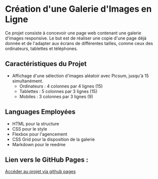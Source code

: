 # Création d'une Galerie d'Images en Ligne

Ce projet consiste à concevoir une page web contenant une galerie d'images responsive. Le but est de réaliser une copie d'une page déjà donnée et de l'adapter aux écrans de différentes tailles, comme ceux des ordinateurs, tablettes et téléphones.

## Caractéristiques du Projet

- Affichage d'une sélection d'images aléatoir avec Picsum, jusqu'à 15 simultanément.
  - Ordinateurs : 4 colonnes par 4 lignes (15)
  - Tablettes : 5 colonnes par 3 lignes (15)
  - Mobiles : 3 colonnes par 3 lignes (9)

## Languages Employées

- HTML pour la structure
- CSS pour le style
- Flexbox pour l'agencement
- CSS Grid pour la disposition de la galerie
- Markdown pour le reedme

## Lien vers le GitHub Pages :
[Accéder au projet via github pages](https://mcmt27.github.io/projet_html_css_R109/)

